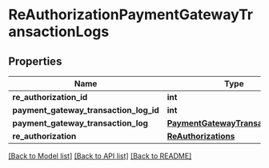 # ReAuthorizationPaymentGatewayTransactionLogs

## Properties
Name | Type | Description | Notes
------------ | ------------- | ------------- | -------------
**re_authorization_id** | **int** |  | 
**payment_gateway_transaction_log_id** | **int** |  | 
**payment_gateway_transaction_log** | [**PaymentGatewayTransactionLogs**](PaymentGatewayTransactionLogs.md) |  | [optional] 
**re_authorization** | [**ReAuthorizations**](ReAuthorizations.md) |  | [optional] 

[[Back to Model list]](../README.md#documentation-for-models) [[Back to API list]](../README.md#documentation-for-api-endpoints) [[Back to README]](../README.md)


